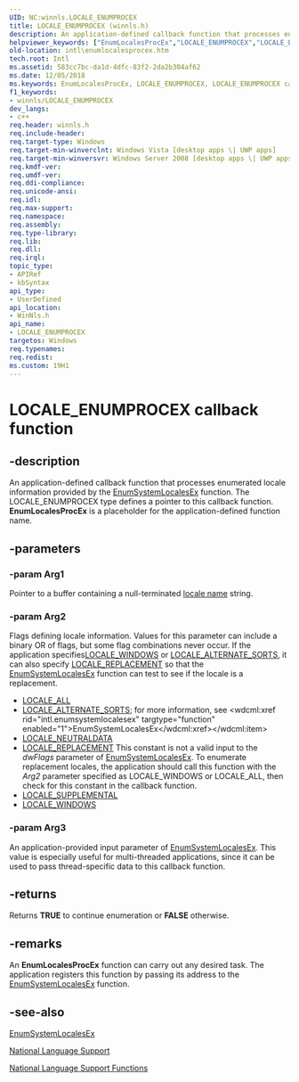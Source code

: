 ```yaml
---
UID: NC:winnls.LOCALE_ENUMPROCEX
title: LOCALE_ENUMPROCEX (winnls.h)
description: An application-defined callback function that processes enumerated locale information provided by the EnumSystemLocalesEx function.helpviewer_keywords: ["EnumLocalesProcEx","LOCALE_ENUMPROCEX","LOCALE_ENUMPROCEX callback","LOCALE_ENUMPROCEX callback function [Internationalization for Windows Applications]","_win32_EnumLocalesProcEx","intl.enumlocalesprocex","winnls/LOCALE_ENUMPROCEX"]
old-location: intl\enumlocalesprocex.htm
tech.root: Intl
ms.assetid: 583cc7bc-da1d-4dfc-83f2-2da2b304af62
ms.date: 12/05/2018
ms.keywords: EnumLocalesProcEx, LOCALE_ENUMPROCEX, LOCALE_ENUMPROCEX callback, LOCALE_ENUMPROCEX callback function [Internationalization for Windows Applications], _win32_EnumLocalesProcEx, intl.enumlocalesprocex, winnls/LOCALE_ENUMPROCEX
f1_keywords:
- winnls/LOCALE_ENUMPROCEX
dev_langs:
- c++
req.header: winnls.h
req.include-header: 
req.target-type: Windows
req.target-min-winverclnt: Windows Vista [desktop apps \| UWP apps]
req.target-min-winversvr: Windows Server 2008 [desktop apps \| UWP apps]
req.kmdf-ver: 
req.umdf-ver: 
req.ddi-compliance: 
req.unicode-ansi: 
req.idl: 
req.max-support: 
req.namespace: 
req.assembly: 
req.type-library: 
req.lib: 
req.dll: 
req.irql: 
topic_type:
- APIRef
- kbSyntax
api_type:
- UserDefined
api_location:
- WinNls.h
api_name:
- LOCALE_ENUMPROCEX
targetos: Windows
req.typenames: 
req.redist: 
ms.custom: 19H1
---
```


# LOCALE_ENUMPROCEX callback function


## -description


An application-defined callback function that processes enumerated locale information provided by the <a href="https://docs.microsoft.com/windows/desktop/api/winnls/nf-winnls-enumsystemlocalesex">EnumSystemLocalesEx</a> function. The LOCALE_ENUMPROCEX type defines a pointer to this callback function. <b>EnumLocalesProcEx</b> is a placeholder for the application-defined function name.


## -parameters




### -param Arg1

Pointer to a buffer containing a null-terminated [locale name](/windows/win32/intl/locale-names) string.


### -param Arg2

Flags defining locale information. Values for this parameter can include a binary OR of flags, but some flag combinations never occur. If the application specifies[LOCALE_WINDOWS](/windows/win32/intl/locale-windows) or [LOCALE_ALTERNATE_SORTS](/windows/win32/intl/locale-alternate-sorts), it can also specify [LOCALE_REPLACEMENT](/windows/win32/intl/locale-replacement) so that the [EnumSystemLocalesEx](/windows/win32/api/winnls/nf-winnls-enumsystemlocalesex) function can test to see if the locale is a replacement.

- [LOCALE_ALL](/windows/win32/intl/locale-all)
- [LOCALE_ALTERNATE_SORTS](/windows/win32/intl/locale-alternate-sorts); for more information, see <wdcml:xref rid="intl.enumsystemlocalesex" targtype="function" enabled="1">EnumSystemLocalesEx</wdcml:xref></wdcml:item>
- [LOCALE_NEUTRALDATA](/windows/win32/intl/locale-neutraldata)
- [LOCALE_REPLACEMENT](/windows/win32/intl/locale-replacement) This constant is not a valid input to the *dwFlags* parameter of <a href="https://docs.microsoft.com/windows/desktop/api/winnls/nf-winnls-enumsystemlocalesex">EnumSystemLocalesEx</a>. To enumerate replacement locales, the application should call this function with the *Arg2* parameter specified as LOCALE_WINDOWS or LOCALE_ALL, then check for this constant in the callback function.
- [LOCALE_SUPPLEMENTAL](/windows/win32/intl/locale-supplemental)
- [LOCALE_WINDOWS](/windows/win32/intl/locale-windows)



### -param Arg3

An application-provided input parameter of <a href="https://docs.microsoft.com/windows/desktop/api/winnls/nf-winnls-enumsystemlocalesex">EnumSystemLocalesEx</a>. This value is especially useful for multi-threaded applications, since it can be used to pass thread-specific data to this callback function.




## -returns



Returns <b>TRUE</b> to continue enumeration or <b>FALSE</b> otherwise.




## -remarks



An <b>EnumLocalesProcEx</b> function can carry out any desired task. The application registers this function by passing its address to the <a href="https://docs.microsoft.com/windows/desktop/api/winnls/nf-winnls-enumsystemlocalesex">EnumSystemLocalesEx</a> function.




## -see-also




<a href="https://docs.microsoft.com/windows/desktop/api/winnls/nf-winnls-enumsystemlocalesex">EnumSystemLocalesEx</a>



<a href="https://docs.microsoft.com/windows/desktop/Intl/national-language-support">National Language Support</a>



<a href="https://docs.microsoft.com/windows/desktop/Intl/national-language-support-functions">National Language Support Functions</a>
 

 

